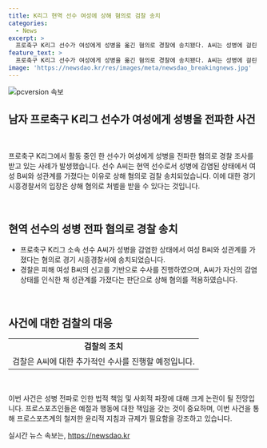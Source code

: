 ```yaml
---
title: K리그 현역 선수 여성에 상해 혐의로 검찰 송치
categories:
  - News
excerpt: >
  프로축구 K리그 선수가 여성에게 성병을 옮긴 혐의로 경찰에 송치됐다. A씨는 성병에 걸린 채 여성과 성관계를 가졌고, 경찰은 피해 여성의 고소장을 토대로 수사를 진행했다. A씨가 피해 여성이 감염될 가능성을 알았다는 이유로 상해 혐의도 적용됐다. 사건을 넘겨받은 검찰은 A씨에 대한 추가 수사를 진행할 예정이다.
feature_text: >
  프로축구 K리그 선수가 여성에게 성병을 옮긴 혐의로 경찰에 송치됐다. A씨는 성병에 걸린 채 여성과 성관계를 가졌고, 경찰은 피해 여성의 고소장을 토대로 수사를 진행했다. A씨가 피해 여성이 감염될 가능성을 알았다는 이유로 상해 혐의도 적용됐다. 사건을 넘겨받은 검찰은 A씨에 대한 추가 수사를 진행할 예정이다.
image: 'https://newsdao.kr/res/images/meta/newsdao_breakingnews.jpg'
---
```


<p><img src="https://newsdao.kr/res/images/meta/newsdao_breakingnews.jpg" alt="pcversion 속보" /></p>

<h2 data-ke-size="size26">남자 프로축구 K리그 선수가 여성에게 성병을 전파한 사건</h2>

<p data-ke-size="size16">&nbsp;</p>

<p>프로축구 K리그에서 활동 중인 한 선수가 여성에게 성병을 전파한 혐의로 경찰 조사를 받고 있는 사례가 발생했습니다. 선수 A씨는 현역 선수로서 성병에 감염된 상태에서 여성 B씨와 성관계를 가졌다는 이유로 상해 혐의로 검찰 송치되었습니다. 이에 대한 경기 시흥경찰서의 입장은 상해 혐의로 처벌을 받을 수 있다는 것입니다.</p>

<p data-ke-size="size16">&nbsp;</p>

<h2 data-ke-size="size24">현역 선수의 성병 전파 혐의로 경찰 송치</h2>

<ul>
  <li>프로축구 K리그 소속 선수 A씨가 성병을 감염한 상태에서 여성 B씨와 성관계를 가졌다는 혐의로 경기 시흥경찰서에 송치되었습니다.</li>
  <li>경찰은 피해 여성 B씨의 신고를 기반으로 수사를 진행하였으며, A씨가 자신의 감염 상태를 인식한 채 성관계를 가졌다는 판단으로 상해 혐의를 적용하였습니다.</li>
</ul>

<p data-ke-size="size16">&nbsp;</p>

<h2 data-ke-size="size24">사건에 대한 검찰의 대응</h2>

<table>
  <tr>
    <td style="text-align: center; height: 17px;"><b>검찰의 조치</b></td>
  </tr>
  <tr>
    <td style="text-align: center; height: 17px;">검찰은 A씨에 대한 추가적인 수사를 진행할 예정입니다.</td>
  </tr>
</table>

<p data-ke-size="size16">&nbsp;</p>

<p>이번 사건은 성병 전파로 인한 법적 책임 및 사회적 파장에 대해 크게 논란이 될 전망입니다. 프로스포츠인들은 예절과 행동에 대한 책임을 갖는 것이 중요하며, 이번 사건을 통해 프로스포츠계의 철저한 윤리적 지침과 규제가 필요함을 강조하고 있습니다.</p>
실시간 뉴스 속보는, <a href="https://newsdao.kr" rel="dofollow">https://newsdao.kr</a>


